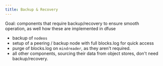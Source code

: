 ```yaml
---
title: Backup & Recovery
---
```


Goal: components that require backup/recovery to ensure smooth
operation, as well how these are implemented in dfuse

* backup of `nodeos`
* setup of a peering / backup node with full blocks.log for quick access
* purge of blocks.log on `mindreader`, as they aren't required.
* all other components, sourcing their data from object stores, don't need backup/recovery.
